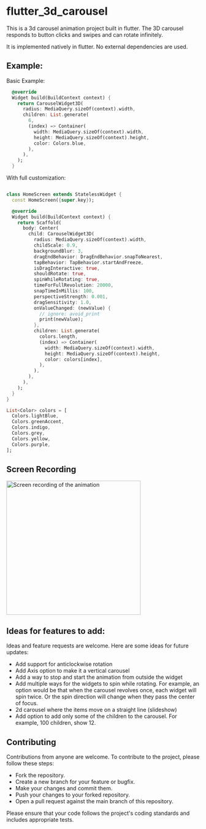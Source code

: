 # flutter_3d_carousel

This is a 3d carousel animation project built in flutter. The 3D carousel responds to button clicks and swipes and can rotate infinitely.

It is implemented natively in flutter. No external dependencies are used.


## Example:

Basic Example:
```dart
  @override
  Widget build(BuildContext context) {
    return CarouselWidget3D(
      radius: MediaQuery.sizeOf(context).width,
      children: List.generate(
        6,
        (index) => Container(
          width: MediaQuery.sizeOf(context).width,
          height: MediaQuery.sizeOf(context).height,
          color: Colors.blue,
        ),
      ),
    );
  }
```


With full customization:
```dart

class HomeScreen extends StatelessWidget {
  const HomeScreen({super.key});

  @override
  Widget build(BuildContext context) {
    return Scaffold(
      body: Center(
        child: CarouselWidget3D(
          radius: MediaQuery.sizeOf(context).width,
          childScale: 0.9,
          backgroundBlur: 3,
          dragEndBehavior: DragEndBehavior.snapToNearest,
          tapBehavior: TapBehavior.startAndFreeze,
          isDragInteractive: true,
          shouldRotate: true,
          spinWhileRotating: true,
          timeForFullRevolution: 20000,
          snapTimeInMillis: 100,
          perspectiveStrength: 0.001,
          dragSensitivity: 1.0,
          onValueChanged: (newValue) {
            // ignore: avoid_print
            print(newValue);
          },
          children: List.generate(
            colors.length,
            (index) => Container(
              width: MediaQuery.sizeOf(context).width,
              height: MediaQuery.sizeOf(context).height,
              color: colors[index],
            ),
          ),
        ),
      ),
    );
  }
}

List<Color> colors = [
  Colors.lightBlue,
  Colors.greenAccent,
  Colors.indigo,
  Colors.grey,
  Colors.yellow,
  Colors.purple,
];

```


## Screen Recording

<img src="assets/gifs/recording_1.gif" width="350" alt="Screen recording of the animation"> 


## Ideas for features to add:
Ideas and feature requests are welcome. Here are some ideas for future updates:
- Add support for anticlockwise rotation
- Add Axis option to make it a vertical carousel
- Add a way to stop and start the animation from outside the widget
- Add multiple ways for the widgets to spin while rotating. For example, an option would be that when the carousel revolves once, each widget will spin twice. Or the spin direction will change when they pass the center of focus.
- 2d carousel where the items move on a straight line (slideshow)
- Add option to add only some of the children to the carousel. For example, 100 children, show 12.


## Contributing
Contributions from anyone are welcome. To contribute to the project, please follow these steps:
- Fork the repository.
- Create a new branch for your feature or bugfix.
- Make your changes and commit them.
- Push your changes to your forked repository.
- Open a pull request against the main branch of this repository.

Please ensure that your code follows the project's coding standards and includes appropriate tests.
